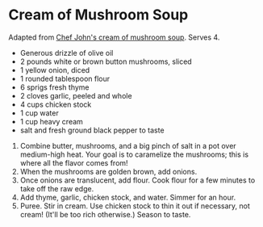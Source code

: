 # Cream of Mushroom Soup

Adapted from [Chef John's cream of mushroom soup](http://foodwishes.blogspot.com/2009/12/cream-of-mushroom-soup-pure-liquid-moon.html). Serves 4.

- Generous drizzle of olive oil
- 2 pounds white or brown button mushrooms, sliced
- 1 yellow onion, diced
- 1 rounded tablespoon flour
- 6 sprigs fresh thyme
- 2 cloves garlic, peeled and whole
- 4 cups chicken stock
- 1 cup water
- 1 cup heavy cream
- salt and fresh ground black pepper to taste

1. Combine butter, mushrooms, and a big pinch of salt in a pot over medium-high heat. Your goal is to caramelize the mushrooms; this is where all the flavor comes from!
2. When the mushrooms are golden brown, add onions.
3. Once onions are translucent, add flour. Cook flour for a few minutes to take off the raw edge.
4. Add thyme, garlic, chicken stock, and water. Simmer for an hour.
5. Puree. Stir in cream. Use chicken stock to thin it out if necessary, not cream! (It'll be too rich otherwise.) Season to taste.
